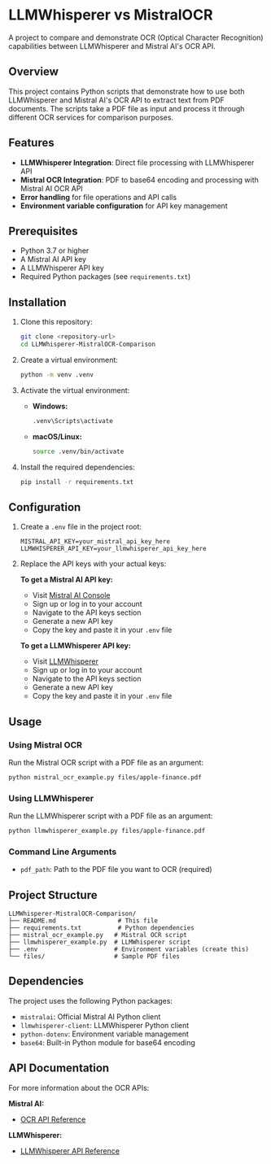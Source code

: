 # LLMWhisperer vs MistralOCR

A project to compare and demonstrate OCR (Optical Character Recognition) capabilities between LLMWhisperer and Mistral AI's OCR API.

## Overview

This project contains Python scripts that demonstrate how to use both LLMWhisperer and Mistral AI's OCR API to extract text from PDF documents. The scripts take a PDF file as input and process it through different OCR services for comparison purposes.

## Features

- **LLMWhisperer Integration**: Direct file processing with LLMWhisperer API
- **Mistral OCR Integration**: PDF to base64 encoding and processing with Mistral AI OCR API
- **Error handling** for file operations and API calls
- **Environment variable configuration** for API key management

## Prerequisites

- Python 3.7 or higher
- A Mistral AI API key
- A LLMWhisperer API key
- Required Python packages (see `requirements.txt`)

## Installation

1. Clone this repository:

   ```bash
   git clone <repository-url>
   cd LLMWhisperer-MistralOCR-Comparison
   ```

2. Create a virtual environment:

   ```bash
   python -m venv .venv
   ```

3. Activate the virtual environment:

   - **Windows:**
     ```bash
     .venv\Scripts\activate
     ```
   - **macOS/Linux:**
     ```bash
     source .venv/bin/activate
     ```

4. Install the required dependencies:
   ```bash
   pip install -r requirements.txt
   ```

## Configuration

1. Create a `.env` file in the project root:

   ```
   MISTRAL_API_KEY=your_mistral_api_key_here
   LLMWHISPERER_API_KEY=your_llmwhisperer_api_key_here
   ```

2. Replace the API keys with your actual keys:

   **To get a Mistral AI API key:**

   - Visit [Mistral AI Console](https://console.mistral.ai/)
   - Sign up or log in to your account
   - Navigate to the API keys section
   - Generate a new API key
   - Copy the key and paste it in your `.env` file

   **To get a LLMWhisperer API key:**

   - Visit [LLMWhisperer](https://unstract.com/llmwhisperer/)
   - Sign up or log in to your account
   - Navigate to the API keys section
   - Generate a new API key
   - Copy the key and paste it in your `.env` file

## Usage

### Using Mistral OCR

Run the Mistral OCR script with a PDF file as an argument:

```bash
python mistral_ocr_example.py files/apple-finance.pdf
```

### Using LLMWhisperer

Run the LLMWhisperer script with a PDF file as an argument:

```bash
python llmwhisperer_example.py files/apple-finance.pdf
```

### Command Line Arguments

- `pdf_path`: Path to the PDF file you want to OCR (required)

## Project Structure

```
LLMWhisperer-MistralOCR-Comparison/
├── README.md                 # This file
├── requirements.txt          # Python dependencies
├── mistral_ocr_example.py   # Mistral OCR script
├── llmwhisperer_example.py  # LLMWhisperer script
├── .env                     # Environment variables (create this)
└── files/                   # Sample PDF files
```

## Dependencies

The project uses the following Python packages:

- `mistralai`: Official Mistral AI Python client
- `llmwhisperer-client`: LLMWhisperer Python client
- `python-dotenv`: Environment variable management
- `base64`: Built-in Python module for base64 encoding

## API Documentation

For more information about the OCR APIs:

**Mistral AI:**

- [OCR API Reference](https://docs.mistral.ai/capabilities/OCR/document_ai_overview/)

**LLMWhisperer:**

- [LLMWhisperer API Reference](https://docs.unstract.com/llmwhisperer)
